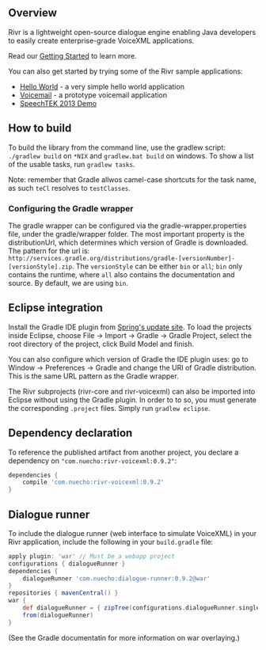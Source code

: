 ## Overview

Rivr is a lightweight open-source dialogue engine enabling Java developers to easily create enterprise-grade VoiceXML applications.

Read our [Getting Started](https://github.com/nuecho/rivr/wiki/Getting-Started) to learn more.

You can also get started by trying some of the Rivr sample applications:

- [Hello World](http://github.com/nuecho/rivr-helloworld) - a very simple hello world application
- [Voicemail](http://github.com/nuecho/rivr-voicemail) - a prototype voicemail application 
- [SpeechTEK 2013 Demo](http://github.com/schemeway/rivr-speechtek-demo)

## How to build

To build the library from the command line, use the gradlew script: `./gradlew build` on `*NIX` and `gradlew.bat build` on windows. To show a list of the usable tasks, run `gradlew tasks`.

Note: remember that Gradle allwos camel-case shortcuts for the task name, as such `teCl` resolves to `testClasses`.

### Configuring the Gradle wrapper

The gradle wrapper can be configured via the gradle-wrapper.properties file, under the gradle/wrapper folder. The most important property is the distributionUrl, which determines which version of Gradle is downloaded. The pattern for the url is: `http://services.gradle.org/distributions/gradle-[versionNumber]-[versionStyle].zip`. The `versionStyle` can be either `bin` or `all`; `bin` only contains the runtime, where `all` also contains the documentation and source. By default, we are using `bin`.

## Eclipse integration

Install the Gradle IDE plugin from [Spring's update site](http://dist.springsource.com/release/TOOLS/gradle). To load the projects inside Eclipse, choose File -> Import -> Gradle -> Gradle Project, select the root directory of the project, click Build Model and finish.

You can also configure which version of Gradle the IDE plugin uses: go to Window -> Preferences -> Gradle and change the URI of Gradle distribution. This is the same URL pattern as the Gradle wrapper.

The Rivr subprojects (rivr-core and rivr-voicexml) can also be imported into Eclipse without using the Gradle plugin. In order to to so, you must generate the corresponding `.project` files. Simply run `gradlew eclipse`.

## Dependency declaration

To reference the published artifact from another project, you declare a dependency on `"com.nuecho:rivr-voicexml:0.9.2"`:

```groovy
dependencies {
    compile 'com.nuecho:rivr-voicexml:0.9.2'
}
```

## Dialogue runner


To include the dialogue runner (web interface to simulate VoiceXML) in your Rivr application, include the following in your `build.gradle` file:

```groovy
apply plugin: 'war' // Must be a webapp project
configurations { dialogueRunner } 
dependencies {
    dialogueRunner 'com.nuecho:dialogue-runner:0.9.2@war'
}
repositories { mavenCentral() }
war {
    def dialogueRunner = { zipTree(configurations.dialogueRunner.singleFile) } // This enables lazy resolving
    from(dialogueRunner)
}
```

(See the Gradle documentatin for more information on war overlaying.)
